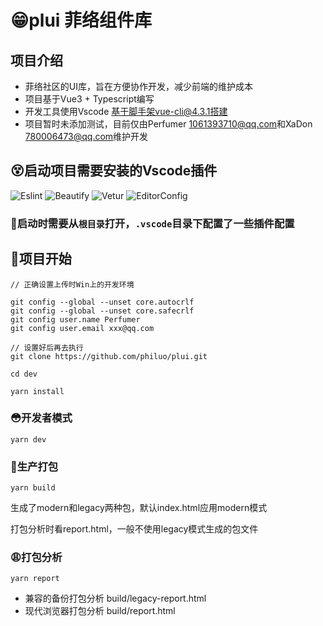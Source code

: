 # 😁plui 菲络组件库

## 项目介绍
- 菲络社区的UI库，旨在方便协作开发，减少前端的维护成本
- 项目基于Vue3 + Typescript编写
- 开发工具使用Vscode 基于脚手架vue-cli@4.3.1搭建
- 项目暂时未添加测试，目前仅由Perfumer <1061393710@qq.com>和XaDon <780006473@qq.com>维护开发

## 😵启动项目需要安装的Vscode插件
![Eslint](http://image.plog.top/github-brand/1.png?imageView2/0/format/webp/q/75)
![Beautify](http://image.plog.top/github-brand/2.png?imageView2/0/format/webp/q/75)
![Vetur](http://image.plog.top/github-brand/3.png?imageView2/0/format/webp/q/75)
![EditorConfig](http://image.plog.top/github-brand/4.png?imageView2/0/format/webp/q/75)

### 👀启动时需要从`根目录`打开，`.vscode`目录下配置了一些插件配置

## 🤪项目开始
```
// 正确设置上传时Win上的开发环境

git config --global --unset core.autocrlf
git config --global --unset core.safecrlf
git config user.name Perfumer
git config user.email xxx@qq.com

// 设置好后再去执行
git clone https://github.com/philuo/plui.git
```
```
cd dev

yarn install
```

### 😳开发者模式
```
yarn dev
```

### 😬生产打包
```
yarn build
```
生成了modern和legacy两种包，默认index.html应用modern模式

打包分析时看report.html，一般不使用legacy模式生成的包文件
### 😩打包分析
```
yarn report
```
- 兼容的备份打包分析
build/legacy-report.html
- 现代浏览器打包分析
build/report.html